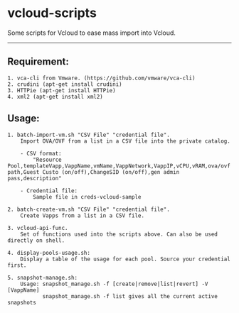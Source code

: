 # vcloud-scripts
Some scripts for Vcloud to ease mass import into Vcloud.

---

## Requirement:

	1. vca-cli from Vmware. (https://github.com/vmware/vca-cli)
	2. crudini (apt-get install crudini)
	3. HTTPie (apt-get install HTTPie)
	4. xml2 (apt-get install xml2)


## Usage:
	1. batch-import-vm.sh "CSV File" "credential file".
		Import OVA/OVF from a list in a CSV file into the private catalog.
		
		- CSV format:
			"Resource Pool,templateVapp,VappName,vmName,VappNetwork,VappIP,vCPU,vRAM,ova/ovf path,Guest Custo (on/off),ChangeSID (on/off),gen admin pass,description"

		- Credential file:
			Sample file in creds-vcloud-sample

	2. batch-create-vm.sh "CSV File" "credential file".
		Create Vapps from a list in a CSV file.

	3. vcloud-api-func.
		Set of functions used into the scripts above. Can also be used directly on shell.
	
	4. display-pools-usage.sh:
		Display a table of the usage for each pool. Source your credential first.
	
	5. snapshot-manage.sh:
		Usage: snapshot_manage.sh -f [create|remove|list|revert] -V [VappName]
			   snapshot_manage.sh -f list gives all the current active snapshots
